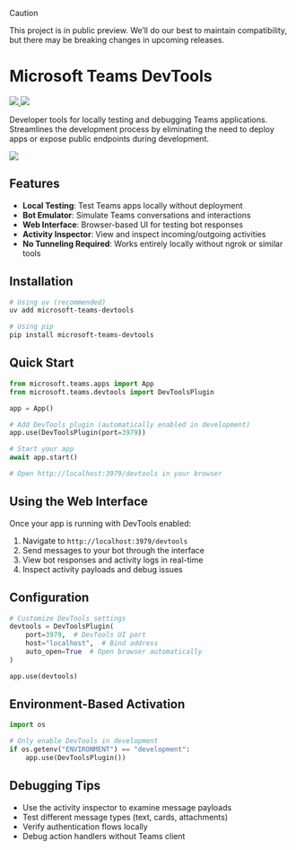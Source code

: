 > [!CAUTION]
> This project is in public preview. We’ll do our best to maintain compatibility, but there may be breaking changes in upcoming releases. 

# Microsoft Teams DevTools

<p>
    <a href="https://pypi.org/project/microsoft-teams-devtools" target="_blank">
        <img src="https://img.shields.io/pypi/v/microsoft-teams-devtools" />
    </a>
    <a href="https://pypi.org/project/microsoft-teams-devtools" target="_blank">
        <img src="https://img.shields.io/pypi/dw/microsoft-teams-devtools" />
    </a>
</p>

Developer tools for locally testing and debugging Teams applications. Streamlines the development process by eliminating the need to deploy apps or expose public endpoints during development.

<a href="https://microsoft.github.io/teams-ai" target="_blank">
    <img src="https://img.shields.io/badge/📖 Getting Started-blue?style=for-the-badge" />
</a>

## Features

- **Local Testing**: Test Teams apps locally without deployment
- **Bot Emulator**: Simulate Teams conversations and interactions
- **Web Interface**: Browser-based UI for testing bot responses
- **Activity Inspector**: View and inspect incoming/outgoing activities
- **No Tunneling Required**: Works entirely locally without ngrok or similar tools

## Installation

```bash
# Using uv (recommended)
uv add microsoft-teams-devtools

# Using pip
pip install microsoft-teams-devtools
```

## Quick Start

```python
from microsoft.teams.apps import App
from microsoft.teams.devtools import DevToolsPlugin

app = App()

# Add DevTools plugin (automatically enabled in development)
app.use(DevToolsPlugin(port=3979))

# Start your app
await app.start()

# Open http://localhost:3979/devtools in your browser
```

## Using the Web Interface

Once your app is running with DevTools enabled:

1. Navigate to `http://localhost:3979/devtools`
2. Send messages to your bot through the interface
3. View bot responses and activity logs in real-time
4. Inspect activity payloads and debug issues

## Configuration

```python
# Customize DevTools settings
devtools = DevToolsPlugin(
    port=3979,  # DevTools UI port
    host="localhost",  # Bind address
    auto_open=True  # Open browser automatically
)

app.use(devtools)
```

## Environment-Based Activation

```python
import os

# Only enable DevTools in development
if os.getenv("ENVIRONMENT") == "development":
    app.use(DevToolsPlugin())
```

## Debugging Tips

- Use the activity inspector to examine message payloads
- Test different message types (text, cards, attachments)
- Verify authentication flows locally
- Debug action handlers without Teams client
